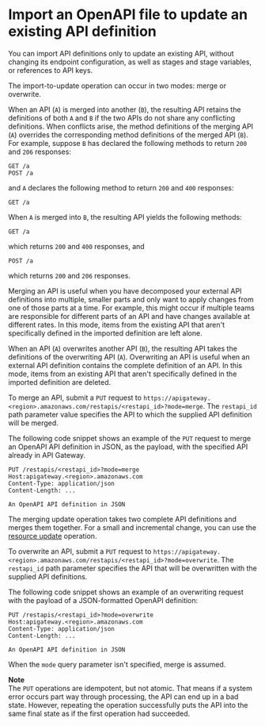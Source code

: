 # Import an OpenAPI file to update an existing API definition<a name="api-gateway-import-api-update"></a>

 You can import API definitions only to update an existing API, without changing its endpoint configuration, as well as stages and stage variables, or references to API keys\. 

 The import\-to\-update operation can occur in two modes: merge or overwrite\. 

When an API \(`A`\) is merged into another \(`B`\), the resulting API retains the definitions of both `A` and `B` if the two APIs do not share any conflicting definitions\. When conflicts arise, the method definitions of the merging API \(`A`\) overrides the corresponding method definitions of the merged API \(`B`\)\. For example, suppose `B` has declared the following methods to return `200` and `206` responses:

```
GET /a
POST /a
```

and `A` declares the following method to return `200` and `400` responses:

```
GET /a
```

When `A` is merged into `B`, the resulting API yields the following methods:

```
GET /a
```

which returns `200` and `400` responses, and 

```
POST /a
```

which returns `200` and `206` responses\.

Merging an API is useful when you have decomposed your external API definitions into multiple, smaller parts and only want to apply changes from one of those parts at a time\. For example, this might occur if multiple teams are responsible for different parts of an API and have changes available at different rates\. In this mode, items from the existing API that aren't specifically defined in the imported definition are left alone\. 

When an API \(`A`\) overwrites another API \(`B`\), the resulting API takes the definitions of the overwriting API \(`A`\)\. Overwriting an API is useful when an external API definition contains the complete definition of an API\. In this mode, items from an existing API that aren't specifically defined in the imported definition are deleted\. 

 To merge an API, submit a `PUT` request to `https://apigateway.<region>.amazonaws.com/restapis/<restapi_id>?mode=merge`\. The `restapi_id` path parameter value specifies the API to which the supplied API definition will be merged\. 

 The following code snippet shows an example of the `PUT` request to merge an OpenAPI API definition in JSON, as the payload, with the specified API already in API Gateway\. 

```
PUT /restapis/<restapi_id>?mode=merge
Host:apigateway.<region>.amazonaws.com
Content-Type: application/json
Content-Length: ...

An OpenAPI API definition in JSON
```

 The merging update operation takes two complete API definitions and merges them together\. For a small and incremental change, you can use the [resource update](https://docs.aws.amazon.com/apigateway/api-reference/link-relation/resource-update/) operation\. 

 To overwrite an API, submit a `PUT` request to `https://apigateway.<region>.amazonaws.com/restapis/<restapi_id>?mode=overwrite`\. The `restapi_id` path parameter specifies the API that will be overwritten with the supplied API definitions\. 

 The following code snippet shows an example of an overwriting request with the payload of a JSON\-formatted OpenAPI definition: 

```
PUT /restapis/<restapi_id>?mode=overwrite
Host:apigateway.<region>.amazonaws.com
Content-Type: application/json
Content-Length: ...

An OpenAPI API definition in JSON
```

 When the `mode` query parameter isn't specified, merge is assumed\.

**Note**  
 The `PUT` operations are idempotent, but not atomic\. That means if a system error occurs part way through processing, the API can end up in a bad state\. However, repeating the operation successfully puts the API into the same final state as if the first operation had succeeded\.  